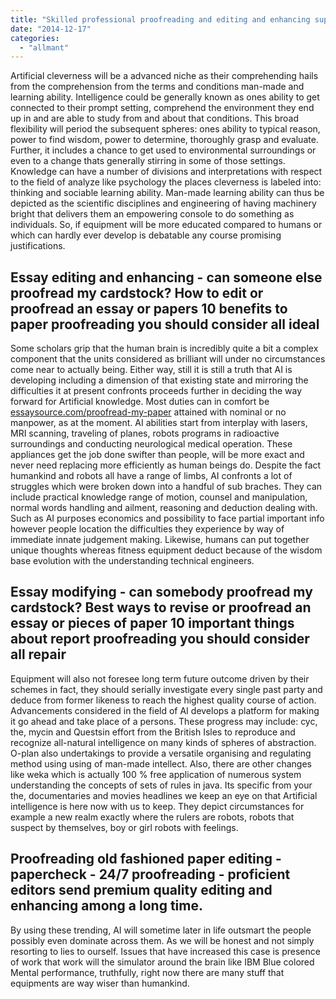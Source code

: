```yaml
---
title: "Skilled professional proofreading and editing and enhancing support - proofread my essay very best modifying and proofreading services in usa"
date: "2014-12-17"
categories: 
  - "allmant"
---
```


Artificial cleverness will be a advanced niche as their comprehending hails from the comprehension from the terms and conditions man-made and learning ability. Intelligence could be generally known as ones ability to get connected to their prompt setting, comprehend the environment they end up in and are able to study from and about that conditions. This broad flexibility will period the subsequent spheres: ones ability to typical reason, power to find wisdom, power to determine, thoroughly grasp and evaluate. Further, it includes a chance to get used to environmental surroundings or even to a change thats generally stirring in some of those settings. Knowledge can have a number of divisions and interpretations with respect to the field of analyze like psychology the places cleverness is labeled into: thinking and sociable learning ability. Man-made learning ability can thus be depicted as the scientific disciplines and engineering of having machinery bright that delivers them an empowering console to do something as individuals. So, if equipment will be more educated compared to humans or which can hardly ever develop is debatable any course promising justifications.

## Essay editing and enhancing - can someone else proofread my cardstock? How to edit or proofread an essay or papers 10 benefits to paper proofreading you should consider all ideal

Some scholars grip that the human brain is incredibly quite a bit a complex component that the units considered as brilliant will under no circumstances come near to actually being. Either way, still it is still a truth that AI is developing including a dimension of that existing state and mirroring the difficulties it at present confronts proceeds further in deciding the way forward for Artificial knowledge. Most duties can in comfort be [essaysource.com/proofread-my-paper](http://essaysource.com/proofread-my-paper) attained with nominal or no manpower, as at the moment. AI abilities start from interplay with lasers, MRI scanning, traveling of planes, robots programs in radioactive surroundings and conducting neurological medical operation. These appliances get the job done swifter than people, will be more exact and never need replacing more efficiently as human beings do. Despite the fact humankind and robots all have a range of limbs, AI confronts a lot of struggles which were broken down into a handful of sub braches. They can include practical knowledge range of motion, counsel and manipulation, normal words handling and ailment, reasoning and deduction dealing with. Such as AI purposes economics and possibility to face partial important info however people location the difficulties they experience by way of immediate innate judgement making. Likewise, humans can put together unique thoughts whereas fitness equipment deduct because of the wisdom base evolution with the understanding technical engineers.

## Essay modifying - can somebody proofread my cardstock? Best ways to revise or proofread an essay or pieces of paper 10 important things about report proofreading you should consider all repair

Equipment will also not foresee long term future outcome driven by their schemes in fact, they should serially investigate every single past party and deduce from former likeness to reach the highest quality course of action. Advancements considered in the field of AI develops a platform for making it go ahead and take place of a persons. These progress may include: cyc, the, mycin and Questsin effort from the British Isles to reproduce and recognize all-natural intelligence on many kinds of spheres of abstraction. O-plan also undertakings to provide a versatile organising and regulating method using using of man-made intellect. Also, there are other changes like weka which is actually 100 % free application of numerous system understanding the concepts of sets of rules in java. Its specific from your the, documentaries and movies headlines we keep an eye on that Artificial intelligence is here now with us to keep. They depict circumstances for example a new realm exactly where the rulers are robots, robots that suspect by themselves, boy or girl robots with feelings.

## Proofreading old fashioned paper editing - papercheck - 24/7 proofreading - proficient editors send premium quality editing and enhancing among a long time.

By using these trending, AI will sometime later in life outsmart the people possibly even dominate across them. As we will be honest and not simply resorting to lies to ourself. Issues that have increased this case is presence of work that work will the simulator around the brain like IBM Blue colored Mental performance, truthfully, right now there are many stuff that equipments are way wiser than humankind.
